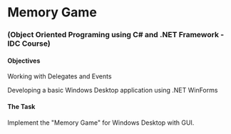 # Memory Game
### (Object Oriented Programing using C# and .NET Framework - IDC Course)

#### Objectives
Working with Delegates and Events

Developing a basic Windows Desktop application using .NET WinForms

#### The Task
Implement the "Memory Game" for Windows Desktop with GUI.
